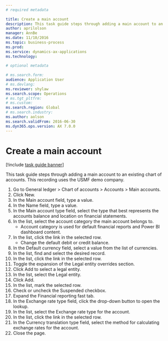 ```yaml
--- 
# required metadata 
 
title: Create a main account
description: This task guide steps through adding a main account to an existing chart of accounts. 
author: aprilolson
manager: AnnBe 
ms.date: 11/10/2016
ms.topic: business-process 
ms.prod:  
ms.service: dynamics-ax-applications 
ms.technology:  
 
# optional metadata 
 
# ms.search.form:   
audience: Application User 
# ms.devlang:  
ms.reviewer: shylaw
ms.search.scope: Operations 
# ms.tgt_pltfrm:  
# ms.custom:  
ms.search.region: Global
# ms.search.industry: 
ms.author: aolson
ms.search.validFrom: 2016-06-30 
ms.dyn365.ops.version: AX 7.0.0 
---
```

# Create a main account

[!include [task guide banner](../../includes/task-guide-banner.md)]

This task guide steps through adding a main account to an existing chart of accounts. This recording uses the USMF demo company.  

1. Go to General ledger > Chart of accounts > Accounts > Main accounts.
2. Click New.
3. In the Main account field, type a value.
4. In the Name field, type a value.
5. In the Main account type field, select the type that best represents the accounts balance and location on financial statements.
6. In the list, select the account category the main account belongs to.
    * Account category is used for default financial reports and Power BI dashboard content.  
7. In the list, click the link in the selected row.
    * Change the default debit or credit balance.  
8. In the Default currency field, select a value from the list of currencies.
9. In the list, find and select the desired record.
10. In the list, click the link in the selected row.
11. Toggle the expansion of the Legal entity overrides section.
12. Click Add to select a legal entity.
13. In the list, select the Legal entity.
14. Click Add.
15. In the list, mark the selected row.
16. Check or uncheck the Suspended checkbox.
17. Expand the Financial reporting fast tab.
18. In the Exchange rate type field, click the drop-down button to open the lookup.
19. In the list, select the Exchange rate type for the account.
20. In the list, click the link in the selected row.
21. In the Currency translation type field, select the method for calculating exchange rates for the account.
22. Close the page.

